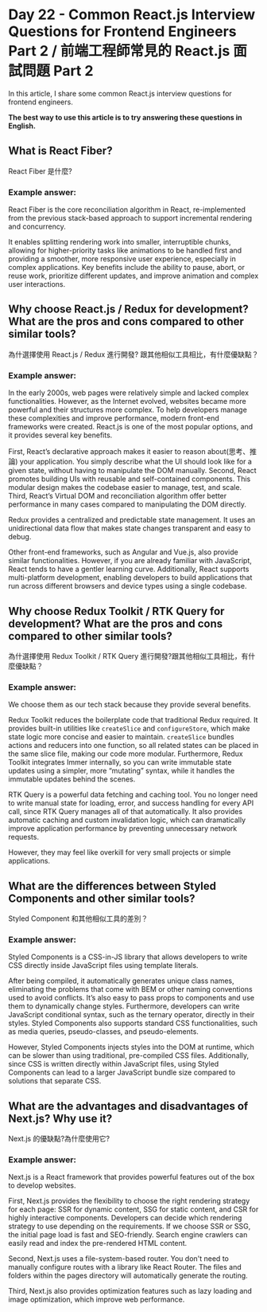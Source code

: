 # Day 22 - Common React.js Interview Questions for Frontend Engineers Part 2 / 前端工程師常見的 React.js 面試問題 Part 2

In this article, I share some common React.js interview questions for frontend engineers.

**The best way to use this article is to try answering these questions in English.**

## What is React Fiber?

React Fiber 是什麼?

### Example answer:

React Fiber is the core reconciliation algorithm in React, re-implemented from the previous stack-based approach to support incremental rendering and concurrency.

It enables splitting rendering work into smaller, interruptible chunks, allowing for higher-priority tasks like animations to be handled first and providing a smoother, more responsive user experience, especially in complex applications. Key benefits include the ability to pause, abort, or reuse work, prioritize different updates, and improve animation and complex user interactions.

## Why choose React.js / Redux for development? What are the pros and cons compared to other similar tools?

為什選擇使用 React.js / Redux 進行開發? 跟其他相似工具相比，有什麼優缺點？

### Example answer:

In the early 2000s, web pages were relatively simple and lacked complex functionalities. However, as the Internet evolved, websites became more powerful and their structures more complex. To help developers manage these complexities and improve performance, modern front-end frameworks were created. React.js is one of the most popular options, and it provides several key benefits.

First, React’s declarative approach makes it easier to reason about(思考、推論) your application. You simply describe what the UI should look like for a given state, without having to manipulate the DOM manually.
Second, React promotes building UIs with reusable and self-contained components. This modular design makes the codebase easier to manage, test, and scale.
Third, React’s Virtual DOM and reconciliation algorithm offer better performance in many cases compared to manipulating the DOM directly.

Redux provides a centralized and predictable state management. It uses an unidirectional data flow that makes state changes transparent and easy to debug.

Other front-end frameworks, such as Angular and Vue.js, also provide similar functionalities. However, if you are already familiar with JavaScript, React tends to have a gentler learning curve. Additionally, React supports multi-platform development, enabling developers to build applications that run across different browsers and device types using a single codebase.

## Why choose Redux Toolkit / RTK Query for development? What are the pros and cons compared to other similar tools?

為什選擇使用 Redux Toolkit / RTK Query 進行開發?跟其他相似工具相比，有什麼優缺點？

### Example answer:

We choose them as our tech stack because they provide several benefits.

Redux Toolkit reduces the boilerplate code that traditional Redux required. It provides built-in utilities like `createSlice` and `configureStore`, which make state logic more concise and easier to maintain. `createSlice` bundles actions and reducers into one function, so all related states can be placed in the same slice file, making our code more modular. Furthermore, Redux Toolkit integrates Immer internally, so you can write immutable state updates using a simpler, more “mutating” syntax, while it handles the immutable updates behind the scenes.

RTK Query is a powerful data fetching and caching tool. You no longer need to write manual state for loading, error, and success handling for every API call, since RTK Query manages all of that automatically. It also provides automatic caching and custom invalidation logic, which can dramatically improve application performance by preventing unnecessary network requests.

However, they may feel like overkill for very small projects or simple applications.

## What are the differences between Styled Components and other similar tools?

Styled Component 和其他相似工具的差別？

### Example answer:

Styled Components is a CSS-in-JS library that allows developers to write CSS directly inside JavaScript files using template literals.

After being compiled, it automatically generates unique class names, eliminating the problems that come with BEM or other naming conventions used to avoid conflicts. It’s also easy to pass props to components and use them to dynamically change styles. Furthermore, developers can write JavaScript conditional syntax, such as the ternary operator, directly in their styles. Styled Components also supports standard CSS functionalities, such as media queries, pseudo-classes, and pseudo-elements.

However, Styled Components injects styles into the DOM at runtime, which can be slower than using traditional, pre-compiled CSS files. Additionally, since CSS is written directly within JavaScript files, using Styled Components can lead to a larger JavaScript bundle size compared to solutions that separate CSS.

## What are the advantages and disadvantages of Next.js? Why use it?

Next.js 的優缺點?為什麼使用它?

### Example answer:

Next.js is a React framework that provides powerful features out of the box to develop websites.

First, Next.js provides the flexibility to choose the right rendering strategy for each page: SSR for dynamic content, SSG for static content, and CSR for highly interactive components. Developers can decide which rendering strategy to use depending on the requirements. If we choose SSR or SSG, the initial page load is fast and SEO-friendly. Search engine crawlers can easily read and index the pre-rendered HTML content.

Second, Next.js uses a file-system-based router. You don't need to manually configure routes with a library like React Router. The files and folders within the pages directory will automatically generate the routing.

Third, Next.js also provides optimization features such as lazy loading and image optimization, which improve web performance.
